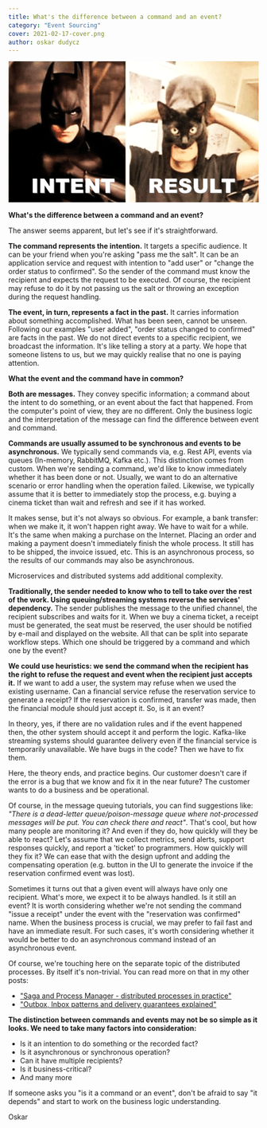 ```yaml
---
title: What's the difference between a command and an event?
category: "Event Sourcing"
cover: 2021-02-17-cover.png
author: oskar dudycz
---
```


![cover](2021-02-17-cover.png)

**What's the difference between a command and an event?**

The answer seems apparent, but let's see if it's straightforward.

**The command represents the intention.** It targets a specific audience. It can be your friend when you're asking "pass me the salt". It can be an application service and request with intention to "add user" or "change the order status to confirmed". So the sender of the command must know the recipient and expects the request to be executed. Of course, the recipient may refuse to do it by not passing us the salt or throwing an exception during the request handling.

**The event, in turn, represents a fact in the past.** It carries information about something accomplished. What has been seen, cannot be unseen. Following our examples "user added", "order status changed to confirmed" are facts in the past. We do not direct events to a specific recipient, we broadcast the information. It's like telling a story at a party. We hope that someone listens to us, but we may quickly realise that no one is paying attention.

**What the event and the command have in common?**

**Both are messages.** They convey specific information; a command about the intent to do something,  or an event about the fact that happened. From the computer's point of view, they are no different. Only the business logic and the interpretation of the message can find the difference between event and command.

**Commands are usually assumed to be synchronous and events to be asynchronous.** We typically send commands via, e.g. Rest API, events via queues (In-memory, RabbitMQ, Kafka etc.). This distinction comes from custom. When we're sending a command, we'd like to know immediately whether it has been done or not. Usually, we want to do an alternative scenario or error handling when the operation failed. Likewise, we typically assume that it is better to immediately stop the process, e.g. buying a cinema ticket than wait and refresh and see if it has worked.

It makes sense, but it's not always so obvious. For example, a bank transfer: when we make it, it won't happen right away. We have to wait for a while. It's the same when making a purchase on the Internet. Placing an order and making a payment doesn't immediately finish the whole process. It still has to be shipped, the invoice issued, etc. This is an asynchronous process, so the results of our commands may also be asynchronous.

Microservices and distributed systems add additional complexity.

**Traditionally, the sender needed to know who to tell to take over the rest of the work. Using queuing/streaming systems reverse the services' dependency.** The sender publishes the message to the unified channel, the recipient subscribes and waits for it. When we buy a cinema ticket, a receipt must be generated, the seat must be reserved, the user should be notified by e-mail and displayed on the website. All that can be split into separate workflow steps. Which one should be triggered by a command and which one by the event?

**We could use heuristics: we send the command when the recipient has the right to refuse the request and event when the recipient just accepts it.** If we want to add a user, the system may refuse when we used the existing username. Can a financial service refuse the reservation service to generate a receipt? If the reservation is confirmed, transfer was made, then the financial module should just accept it. So, is it an event?

In theory, yes, if there are no validation rules and if the event happened then, the other system should accept it and perform the logic. Kafka-like streaming systems should guarantee delivery even if the financial service is temporarily unavailable. We have bugs in the code? Then we have to fix them.

Here, the theory ends, and practice begins. Our customer doesn't care if the error is a bug that we know and fix it in the near future? The customer wants to do a business and be operational.

Of course, in the message queuing tutorials, you can find suggestions like: *"There is a dead-letter queue/poison-message queue where not-processed messages will be put. You can check there and react"*. That's cool, but how many people are monitoring it? And even if they do, how quickly will they be able to react? Let's assume that we collect metrics, send alerts, support responses quickly, and report a 'ticket' to programmers. How quickly will they fix it? We can ease that with the design upfront and adding the compensating operation (e.g. button in the UI to generate the invoice if the reservation confirmed event was lost).

Sometimes it turns out that a given event will always have only one recipient. What's more, we expect it to be always handled. Is it still an event? It is worth considering whether we're not sending the command "issue a receipt" under the event with the "reservation was confirmed" name. When the business process is crucial, we may prefer to fail fast and have an immediate result. For such cases, it's worth considering whether it would be better to do an asynchronous command instead of an asynchronous event.


Of course, we're touching here on the separate topic of the distributed processes. By itself it's non-trivial. You can read more on that in my other posts:
- ["Saga and Process Manager - distributed processes in practice"](https://event-driven.io/pl/saga_process_manager_distributed_transactions/)
- ["Outbox, Inbox patterns and delivery guarantees explained"](https://event-driven.io/pl/outbox_inbox_patterns_and_delivery_guarantees_explained/)

**The distinction between commands and events may not be so simple as it looks. We need to take many factors into consideration:**
* Is it an intention to do something or the recorded fact?
* Is it asynchronous or synchronous operation?
* Can it have multiple recipients?
* Is it business-critical? 
* And many more

If someone asks you "is it a command or an event", don't be afraid to say "it depends" and start to work on the business logic understanding.

Oskar
